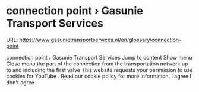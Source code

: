 # connection point › Gasunie Transport Services

URL: https://www.gasunietransportservices.nl/en/glossary/connection-point

connection point › Gasunie Transport Services
Jump to content
Show menu
Close menu
the part of the
connection
from the transportation network up to and including the first valve
This website requests your permission to use cookies for
YouTube
. Read our
cookie policy
for more information.
I agree
I don't agree